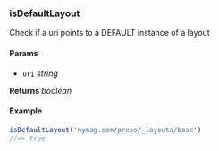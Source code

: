 ### isDefaultLayout

Check if a uri points to a DEFAULT instance of a layout

#### Params

* `uri` _string_

**Returns** _boolean_

#### Example

```js
isDefaultLayout('nymag.com/press/_layouts/base')
//=> true

```
